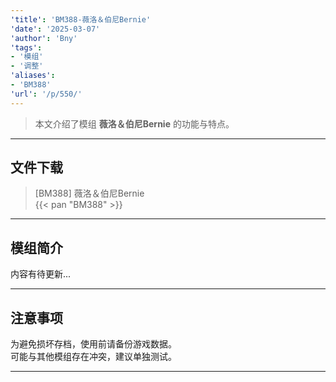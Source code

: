 ```yaml
---
'title': 'BM388-薇洛＆伯尼Bernie'
'date': '2025-03-07'
'author': 'Bny'
'tags':
- '模组'
- '调整'
'aliases':
- 'BM388'
'url': '/p/550/'
---
```


> 本文介绍了模组 **薇洛＆伯尼Bernie** 的功能与特点。

---

## 文件下载

> [BM388] 薇洛＆伯尼Bernie  
{{< pan "BM388" >}}  

---

## 模组简介

>  
内容有待更新...  

---

## 注意事项

>  
为避免损坏存档，使用前请备份游戏数据。  
可能与其他模组存在冲突，建议单独测试。  

---

